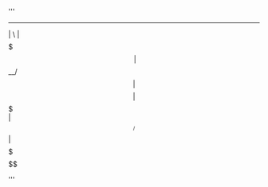'''
 _______  
|       \ 
| $$$$$$$\
| $$__/ $$
| $$    $$
| $$$$$$$\
| $$__/ $$
| $$    $$
 \$$$$$$$ 
          
          
'''
